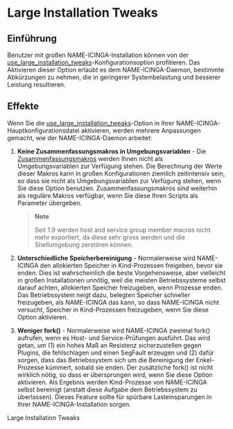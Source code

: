 Large Installation Tweaks
=========================

Einführung
----------

Benutzer mit großen NAME-ICINGA-Installation können von der
[use\_large\_installation\_tweaks](#configmain-use_large_installation_tweaks)-Konfigurationsoption
profitieren. Das Aktivieren dieser Option erlaubt es dem
NAME-ICINGA-Daemon, bestimmte Abkürzungen zu nehmen, die in geringerer
Systembelastung und besserer Leistung resultieren.

Effekte
-------

Wenn Sie die
[use\_large\_installation\_tweaks](#configmain-use_large_installation_tweaks)-Option
in Ihrer NAME-ICINGA-Hauptkonfigurationsdatei aktivieren, werden mehrere
Anpassungen gemacht, wie der NAME-ICINGA-Daemon arbeitet:

1.  **Keine Zusammenfassungsmakros in Umgebungsvariablen** - Die
    [Zusammenfassungsmakros](#macrolist-summary_macros) werden Ihnen
    nicht als Umgebungsvariablen zur Verfügung stehen. Die Berechnung
    der Werte dieser Makros kann in großen Konfigurationen ziemlich
    zeitintensiv sein, so dass sie nicht als Umgebungsvariablen zur
    Verfügung stehen, wenn Sie diese Option benutzen.
    Zusammenfassungsmakros sind weiterhin als reguläre Makros verfügbar,
    wenn Sie diese Ihren Scripts als Parameter übergeben.

    > **Note**
    >
    > Seit 1.9 werden
    > host
    > and
    > service
    > group member macros nicht mehr exportiert, da diese sehr gross
    > werden und die Shellumgebung zerstören können.

2.  **Unterschiedliche Speicherbereinigung** - Normalerweise wird
    NAME-ICINGA den allokierten Speicher in Kind-Prozessen freigeben,
    bevor sie enden. Dies ist wahrscheinlich die beste Vorgehensweise,
    aber vielleicht in großen Installationen unnötig, weil die meisten
    Betriebssysteme selbst darauf achten, allokierten Speicher
    freizugeben, wenn Prozesse enden. Das Betriebssystem neigt dazu,
    belegten Speicher schneller freizugeben, als NAME-ICINGA das kann,
    so dass NAME-ICINGA nicht versucht, Speicher in Kind-Prozessen
    freizugeben, wenn Sie diese Option aktivieren.

3.  **Weniger fork()** - Normalerweise wird NAME-ICINGA zweimal fork()
    aufrufen, wenn es Host- und Service-Prüfungen ausführt. Das wird
    getan, um (1) ein hohes Maß an Resistenz sicherzustellen gegen
    Plugins, die fehlschlagen und einen SegFault erzeugen und (2) dafür
    sorgen, dass das Betriebssystem sich um die Bereinigung der
    Enkel-Prozesse kümmert, sobald sie enden. Der zusätzliche fork() ist
    nicht wirklich nötig, so dass er übersprungen wird, wenn Sie diese
    Option aktivieren. Als Ergebnis werden Kind-Prozesse von NAME-ICINGA
    selbst bereinigt (anstatt diese Aufgabe dem Betriebssystem zu
    überlassen). Dieses Feature sollte für spürbare Lasteinsparungen in
    Ihrer NAME-ICINGA-Installation sorgen.

Large Installation Tweaks

